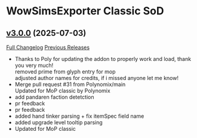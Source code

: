 # WowSimsExporter Classic SoD

## [v3.0.0](https://github.com/wowsims/exporter/tree/v3.0.0) (2025-07-03)
[Full Changelog](https://github.com/wowsims/exporter/compare/v2.12.0...v3.0.0) [Previous Releases](https://github.com/wowsims/exporter/releases)

- Thanks to Poly for updating the addon to properly work and load, thank you very much!  
    removed prime from glyph entry for mop  
    adjusted author names for credits, if i missed anyone let me know!  
- Merge pull request #31 from Polynomix/main  
    Updated for MoP classic by Polynomix  
- add pandaren faction detetction  
- pr feedback  
- pr feedback  
- added hand tinker parsing + fix itemSpec field name  
- added upgrade level tooltip parsing  
- Updated for MoP classic  

